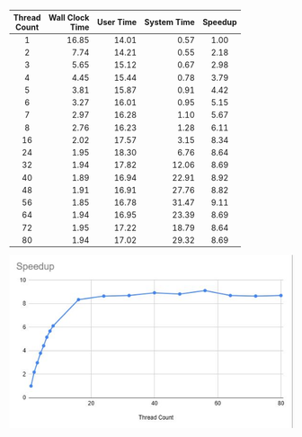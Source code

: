 |Thread<br>Count|Wall Clock<br>Time|User Time|System Time|Speedup|
|:--:|--:|--:|--:|:--:|
|1|16.85|14.01| 0.57|1.00|
|2| 7.74|14.21| 0.55| 2.18|
|3| 5.65|15.12| 0.67| 2.98|
|4| 4.45|15.44| 0.78| 3.79|
|5| 3.81|15.87| 0.91| 4.42|
|6| 3.27|16.01| 0.95| 5.15|
|7| 2.97|16.28| 1.10| 5.67|
|8| 2.76|16.23| 1.28| 6.11|
|16| 2.02|17.57| 3.15| 8.34|
|24| 1.95|18.30| 6.76| 8.64|
|32| 1.94|17.82|12.06| 8.69|
|40| 1.89|16.94|22.91| 8.92|
|48| 1.91|16.91|27.76| 8.82|
|56| 1.85|16.78|31.47| 9.11|
|64| 1.94|16.95|23.39| 8.69|
|72| 1.95|17.22|18.79| 8.64|
|80| 1.94|17.02|29.32| 8.69|
![Graph of speedup as a function of thread count.](threadcount-speedup-graph.JPG)

